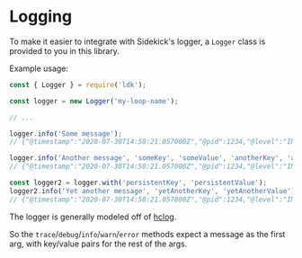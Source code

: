 # Logging

To make it easier to integrate with Sidekick's logger, a `Logger` class is provided to you in this library.

Example usage:

```javascript
const { Logger } = require('ldk');

const logger = new Logger('my-loop-name');

// ...

logger.info('Some message');
// {"@timestamp":"2020-07-30T14:58:21.057000Z","@pid":1234,"@level":"INFO","@module":"my-loop-name","@message":"Some message"}

logger.info('Another message', 'someKey', 'someValue', 'anotherKey', 'anotherValue');
// {"@timestamp":"2020-07-30T14:58:21.057000Z","@pid":1234,"@level":"INFO","@module":"my-loop-name","@message":"Another message","anotherKey":"anotherValue","someKey":"someValue"}

const logger2 = logger.with('persistentKey', 'persistentValue');
logger2.info('Yet another message', 'yetAnotherKey', 'yetAnotherValue');
// {"@timestamp":"2020-07-30T14:58:21.057000Z","@pid":1234,"@level":"INFO","@module":"my-loop-name","@message":"Yet another message","persistentKey":"persistentValue","yetAnotherKey":"yetAnotherValue"}
```

The logger is generally modeled off of [hclog](https://github.com/hashicorp/go-hclog).

So the `trace`/`debug`/`info`/`warn`/`error` methods expect a message as the first arg, with key/value pairs for the rest of the args.
